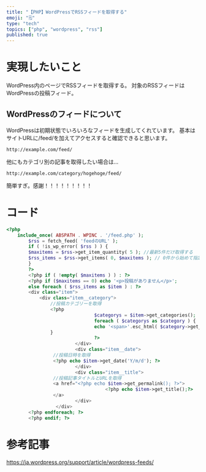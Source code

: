 ```yaml
---
title: "【PHP】WordPressでRSSフィードを取得する"
emoji: "🗒️"
type: "tech"
topics: ["php", "wordpress", "rss"]
published: true
---
```


# 実現したいこと
WordPress内のページでRSSフィードを取得する。
対象のRSSフィードはWordPressの投稿フィード。

## WordPressのフィードについて
WordPressは初期状態でいろいろなフィードを生成してくれています。
基本はサイトURLに/feed/を加えてアクセスすると確認できると思います。
```
http://example.com/feed/
```

他にもカテゴリ別の記事を取得したい場合は...
```
http://example.com/category/hogehoge/feed/
```
簡単すぎ。感謝！！！！！！！！！


# コード
```php
<?php
	include_once( ABSPATH . WPINC . '/feed.php' );
        $rss = fetch_feed( 'feedのURL' );
        if ( !is_wp_error( $rss ) ) {
        $maxitems = $rss->get_item_quantity( 5 ); //最新5件だけ取得する
        $rss_items = $rss->get_items( 0, $maxitems ); // 0件から始めて指定した件数までの配列を生成
        }
        ?>
        <?php if ( !empty( $maxitems ) ) : ?>
		<?php if ($maxitems == 0) echo '<p>投稿がありません</p>';
		else foreach ( $rss_items as $item ) : ?>
		<div class="item">
			<div class="item__category">
				//投稿カテゴリーを取得
				<?php
                                $categorys = $item->get_categories();
                                foreach ( $categorys as $category ) {
                                echo '<span>'.esc_html( $category->get_label() ).'</span>';
				}
                                ?>
                         </div>
                         <div class="item__date">
				 //投稿日時を取得
				 <?php echo $item->get_date('Y/m/d'); ?>
                         </div>
                         <div class="item__title">
				 //投稿記事タイトルとURLを取得
				 <a href="<?php echo $item->get_permalink(); ?>">
                                    <?php echo $item->get_title();?>
				 </a>
                         </div>
                  </div>
		<?php endforeach; ?>
        <?php endif; ?>
```

# 参考記事
https://ja.wordpress.org/support/article/wordpress-feeds/